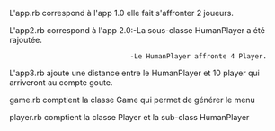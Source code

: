 L'app.rb correspond à l'app 1.0 elle fait s'affronter 2 joueurs.


L'app2.rb correspond à l'app 2.0:-La sous-classe HumanPlayer a été rajoutée.


                                  -Le HumanPlayer affronte 4 Player.

L'app3.rb ajoute une distance entre le HumanPlayer et 10 player qui arriveront au compte goute.

game.rb comptient la classe Game qui permet de générer le menu

player.rb comptient la classe Player et la sub-class HumanPlayer
